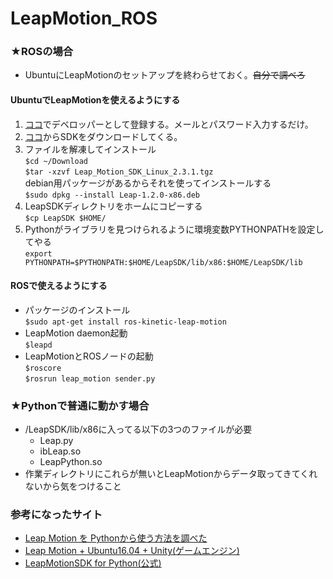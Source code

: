 # LeapMotion_ROS
### ★ROSの場合  
* UbuntuにLeapMotionのセットアップを終わらせておく。~~自分で調べろ~~  
#### UbuntuでLeapMotionを使えるようにする
1.  [ココ](https://www.leapmotion.com/developers)でデベロッパーとして登録する。メールとパスワード入力するだけ。  
2. [ココ](https://developer.leapmotion.com/sdk/v2/)からSDKをダウンロードしてくる。  
3. ファイルを解凍してインストール  
`$cd ~/Download`  
`$tar -xzvf Leap_Motion_SDK_Linux_2.3.1.tgz`  
debian用パッケージがあるからそれを使ってインストールする  
`$sudo dpkg --install Leap-1.2.0-x86.deb`
4. LeapSDKディレクトリをホームにコピーする  
`$cp LeapSDK $HOME/`  
5. Pythonがライブラリを見つけられるように環境変数PYTHONPATHを設定してやる  
`export PYTHONPATH=$PYTHONPATH:$HOME/LeapSDK/lib/x86:$HOME/LeapSDK/lib`  

#### ROSで使えるようにする  
* パッケージのインストール  
`$sudo apt-get install ros-kinetic-leap-motion`  
* LeapMotion daemon起動  
`$leapd`  
* LeapMotionとROSノードの起動  
`$roscore`  
`$rosrun leap_motion sender.py`  

### ★Pythonで普通に動かす場合  
* /LeapSDK/lib/x86に入ってる以下の3つのファイルが必要  
    * Leap.py
    * ibLeap.so  
    * LeapPython.so  
* 作業ディレクトリにこれらが無いとLeapMotionからデータ取ってきてくれないから気をつけること  

### 参考になったサイト
* [Leap Motion を Pythonから使う方法を調べた](https://futurismo.biz/archives/6658)
* [Leap Motion + Ubuntu16.04 + Unity(ゲームエンジン)](http://kconcon3.hatenablog.com/entry/2018/02/08/230000)  
* [LeapMotionSDK for Python(公式)](https://developer-archive.leapmotion.com/documentation/v2/python/devguide/Leap_Hand.html)  

